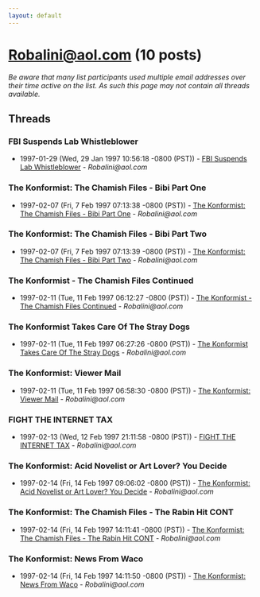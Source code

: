 ```yaml
---
layout: default
---
```


# Robalini@aol.com (10 posts)

_Be aware that many list participants used multiple email addresses over their time active on the list. As such this page may not contain all threads available._

## Threads

### FBI Suspends Lab Whistleblower
+ 1997-01-29 (Wed, 29 Jan 1997 10:56:18 -0800 (PST)) - [FBI Suspends Lab Whistleblower](/archive/1997/01/06c952630393e2d82a1882f996f5313a9aec69a44d54f43e8903e75bea555600) - _Robalini@aol.com_

### The Konformist: The Chamish Files - Bibi Part One
+ 1997-02-07 (Fri, 7 Feb 1997 07:13:38 -0800 (PST)) - [The Konformist: The Chamish Files - Bibi Part One](/archive/1997/02/26d0e186d8ecd566aee4f6bd51fb7e0c0bb5de3cd32056afc2406e6c1af9aca4) - _Robalini@aol.com_

### The Konformist: The Chamish Files - Bibi Part Two
+ 1997-02-07 (Fri, 7 Feb 1997 07:13:39 -0800 (PST)) - [The Konformist: The Chamish Files - Bibi Part Two](/archive/1997/02/719268275bbedf376774505de8934198c93a9b0bdaec8157934769e3b1b90148) - _Robalini@aol.com_

### The Konformist - The Chamish Files Continued
+ 1997-02-11 (Tue, 11 Feb 1997 06:12:27 -0800 (PST)) - [The Konformist - The Chamish Files Continued](/archive/1997/02/001eb927f9df1c5c40a86d3b23302f471ca0c072ba0399253ae17e2685ea820a) - _Robalini@aol.com_

### The Konformist Takes Care Of The Stray Dogs
+ 1997-02-11 (Tue, 11 Feb 1997 06:27:26 -0800 (PST)) - [The Konformist Takes Care Of The Stray Dogs](/archive/1997/02/4dce48752edab5e51d3348de39cd0f5f5935e57541ff112a9bc7e7df30143777) - _Robalini@aol.com_

### The Konformist: Viewer Mail
+ 1997-02-11 (Tue, 11 Feb 1997 06:58:30 -0800 (PST)) - [The Konformist: Viewer Mail](/archive/1997/02/47ba3bac003516e744d6514e3c09f15f8ce880902884a48170fae25d372ec297) - _Robalini@aol.com_

### FIGHT THE INTERNET TAX
+ 1997-02-13 (Wed, 12 Feb 1997 21:11:58 -0800 (PST)) - [FIGHT THE INTERNET TAX](/archive/1997/02/a4a767da4640011bb42266261b569883c2611de16dfc3ea4de8f9fbd380913da) - _Robalini@aol.com_

### The Konformist: Acid Novelist or Art Lover? You Decide
+ 1997-02-14 (Fri, 14 Feb 1997 09:06:02 -0800 (PST)) - [The Konformist: Acid Novelist or Art Lover? You Decide](/archive/1997/02/b3f4c8f4c9780c9fe3d973fd7c22e4e176663e8d4904ecc1533864f3f9f7ee4c) - _Robalini@aol.com_

### The Konformist: The Chamish Files - The Rabin Hit CONT
+ 1997-02-14 (Fri, 14 Feb 1997 14:11:41 -0800 (PST)) - [The Konformist: The Chamish Files - The Rabin Hit CONT](/archive/1997/02/a8a26c245acd9c4d6cd7481f547c88eaf73a1057a71f26bca3b36736c5c4c257) - _Robalini@aol.com_

### The Konformist: News From Waco
+ 1997-02-14 (Fri, 14 Feb 1997 14:11:50 -0800 (PST)) - [The Konformist: News From Waco](/archive/1997/02/1975a8dfa99b99eb6cff64a094e0ea663447569fe73412c92cc308158576a9e8) - _Robalini@aol.com_

